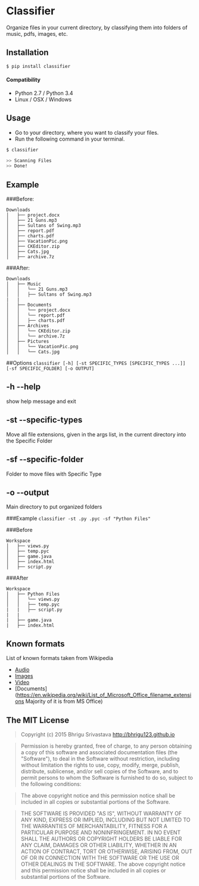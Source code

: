 # Classifier
Organize files in your current directory, by classifying them into folders of music, pdfs, images, etc.

## Installation
```sh
$ pip install classifier
```
#### Compatibility
* Python 2.7 / Python 3.4
* Linux / OSX / Windows


## Usage
* Go to your directory, where you want to classify your files.
* Run the following command in your terminal.
```sh
$ classifier
```
```sh
>> Scanning Files
>> Done!
```

## Example
###Before:
```
Downloads
│   ├── project.docx
│   ├── 21 Guns.mp3
│   ├── Sultans of Swing.mp3
│   ├── report.pdf
│   ├── charts.pdf
│   ├── VacationPic.png
│   ├── CKEditor.zip
│   ├── Cats.jpg
│   ├── archive.7z
```

###After:
```
Downloads
│   ├── Music
│   │   └── 21 Guns.mp3
│   │   ├── Sultans of Swing.mp3
|	|
│   ├── Documents
│   │   └── project.docx
│   │   └── report.pdf
│   │   ├── charts.pdf
│   ├── Archives
│   │   └── CKEditor.zip
│   │   └── archive.7z
│   ├── Pictures
│   │   └── VacationPic.png
│   │   └── Cats.jpg
```


##Options
`classifier [-h] [-st SPECIFIC_TYPES [SPECIFIC_TYPES ...]] 
			[-sf SPECIFIC_FOLDER] [-o OUTPUT]`
## -h --help
show help message and exit

## -st --specific-types
Move all file extensions, given in the args list, in the current directory into the Specific Folder

## -sf --specific-folder
Folder to move files with Specific Type

## -o --output
Main directory to put organized folders

###Example
`classifier -st .py .pyc -sf "Python Files"`

###Before
```
Workspace
│   ├── views.py
│   ├── temp.pyc
│   ├── game.java
│   ├── index.html
│   ├── script.py
```


###After
```
Workspace
│   ├── Python Files
│   │   └── views.py
│   │   ├── temp.pyc
|	|	├── script.py
|	|
|	├── game.java
|	├── index.html

```

## Known formats
List of known formats taken from Wikipedia
* [Audio](https://en.wikipedia.org/wiki/Audio_file_format)
* [Images](https://en.wikipedia.org/wiki/Image_file_formats)
* [Video](https://en.wikipedia.org/wiki/Video_file_format)
* [Documents](https://en.wikipedia.org/wiki/List_of_Microsoft_Office_filename_extensions Majority of it is from MS Office)

## The MIT License
> Copyright (c) 2015 Bhrigu Srivastava http://bhrigu123.github.io

> Permission is hereby granted, free of charge, to any person obtaining a copy
of this software and associated documentation files (the "Software"), to deal
in the Software without restriction, including without limitation the rights
to use, copy, modify, merge, publish, distribute, sublicense, and/or sell
copies of the Software, and to permit persons to whom the Software is
furnished to do so, subject to the following conditions:

> The above copyright notice and this permission notice shall be included in
all copies or substantial portions of the Software.

> THE SOFTWARE IS PROVIDED "AS IS", WITHOUT WARRANTY OF ANY KIND, EXPRESS OR
IMPLIED, INCLUDING BUT NOT LIMITED TO THE WARRANTIES OF MERCHANTABILITY,
FITNESS FOR A PARTICULAR PURPOSE AND NONINFRINGEMENT. IN NO EVENT SHALL THE
AUTHORS OR COPYRIGHT HOLDERS BE LIABLE FOR ANY CLAIM, DAMAGES OR OTHER
LIABILITY, WHETHER IN AN ACTION OF CONTRACT, TORT OR OTHERWISE, ARISING FROM,
OUT OF OR IN CONNECTION WITH THE SOFTWARE OR THE USE OR OTHER DEALINGS IN
THE SOFTWARE.
The above copyright notice and this permission notice shall be included in all copies or substantial portions of the Software.
